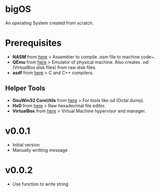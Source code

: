 # bigOS
An operating System created from scratch.

# Prerequisites
- **NASM** from [here](http://www.nasm.us/) > Assembler to compile *.asm* file to machine code~.
- **QEmu** from [here](https://www.qemu.org/) > Emulator of physical machine. Also creates *.vdi* (VirtualBox disk files) from raw disk files.
- **asdf** from [here](http://mingw-w64.org/doku.php/download) > C and C++ compilers.

## Helper Tools
- **GnuWin32 CoreUtils** from [here](http://gnuwin32.sourceforge.net/packages/coreutils.htm) > For tools like *od* (Octal dump).
- **HxD** from [here](https://mh-nexus.de/en/downloads.php?product=HxD) > Raw hexadecimal file editor.
- **VirtualBox** from [here](https://www.virtualbox.org/) > Virtual Machine hypervisor and manager.

# v0.0.1
- Initial version
- Manually writting message

# v0.0.2
- Use function to write string